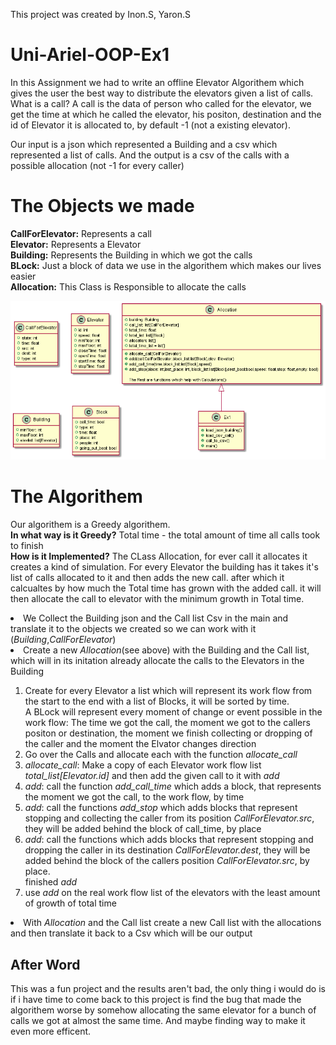 This project was created by Inon.S, Yaron.S

# Uni-Ariel-OOP-Ex1

In this Assignment we had to write an offline Elevator Algorithem which gives the user the best way to distribute the elevators given a list of calls.
What is a call? A call is the data of person who called for the elevator, we get the time at which he called the elevator, his positon, destination and the id of Elevator it is allocated to, by default -1 (not a existing elevator).

Our input is a json which represented a Building and a csv which represented a list of calls. And the output is a csv of the calls with a possible allocation (not -1 for every caller)

# The Objects we made

**CallForElevator:** Represents a call<br />
**Elevator:** Represents a Elevator<br />
**Building:** Represents the Building in which we got the calls<br />
**BLock:** Just a block of data we use in the algorithem which makes our lives easier<br />
**Allocation:** This Class is Responsible to allocate the calls <br />

![alt text](https://github.com/Inon-Sinn/Uni-Ariel-OOP-Ex1/blob/master/Clases_PUML.png)

# The Algorithem 

Our algorithem is a Greedy algorithem.<br/>
**In what way is it Greedy?** Total time - the total amount of time all calls took to finish<br/>
**How is it Implemented?** The CLass Allocation, for ever call it allocates it creates a kind of simulation. For every Elevator the building has it takes it's list of calls allocated to it and then adds the new call. after which it calcualtes by how much the Total time has grown with the added call. it will then allocate the call to elevator with the minimum growth in Total time.

  <li> We Collect the Building json and the Call list Csv in the main and translate it to the objects we created so we can work with it (<em>Building</em>,<em>CallForElevator</em>)</li>
  <li>Create a new <em>Allocation</em>(see above) with the Building and the Call list, which will in its initation already allocate the calls to the Elevators in the Building</li>
    <ol>
      <li>Create for every Elevator a list which will represent its work flow from the start to the end with a list of Blocks, it will be sorted by time.<br/>
        A BLock will represent every moment of change or event possible in the work flow: The time we got the call, the moment we got to the callers positon or destination, the moment we finish collecting or dropping of the caller and the moment the Elvator changes direction </li>
      <li>Go over the Calls and allocate each with the function <em>allocate_call</em></li>
      <li><em>allocate_call</em>: Make a copy of each Elevator work flow list <em>total_list[Elevator.id]</em> and then add the given call to it with <em>add</em></li>
      <li> <em>add</em>: call the function <em>add_call_time</em> which adds a block, that represents the moment we got the call, to the work flow, by time</li>
      <li> <em>add</em>: call the functions <em>add_stop</em> which adds blocks that represent stopping and collecting the caller from its position <em>CallForElevator.src</em>, they will be added behind the block of call_time, by place </li>
      <li><em>add</em>: call the functions <add_stop> which adds blocks that represent stopping and dropping the caller in its destination <em>CallForElevator.dest</em>, they will be added behind the block of the callers position <em>CallForElevator.src</em>, by place.<br/> finished <em>add</em> </li>
      <li>use <em>add</em> on the real work flow list of the elevators with the least amount of growth of total time </li>
    </ol>
  </li>
  <li>With <em>Allocation</em> and the Call list create a new Call list with the allocations and then translate it back to a Csv which will be our output
</li>
</ol> 
        
<h2>After Word</h1>
        This was a fun project and the results aren't bad, the only thing i would do is if i have time to come back to this project is find the bug that made the algorithem worse by somehow allocating the same elevator for a bunch of calls we got at almost the same time. And maybe finding way to make it even more efficent.
